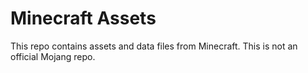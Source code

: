 # Minecraft Assets

This repo contains assets and data files from Minecraft.  This is not an official Mojang repo.
